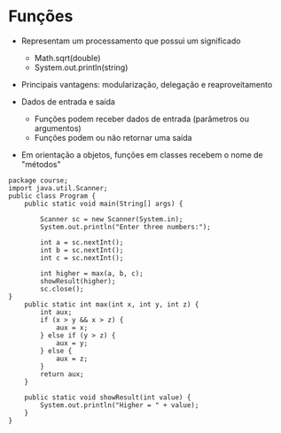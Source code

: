 # Funções
- Representam um processamento que possui um significado
    * Math.sqrt(double)
    * System.out.println(string)
    
- Principais vantagens: modularização, delegação e reaproveitamento

- Dados de entrada e saída
   * Funções podem receber dados de entrada (parâmetros ou argumentos)
   * Funções podem ou não retornar uma saída

- Em orientação a objetos, funções em classes recebem o nome de
"métodos"

```
package course;
import java.util.Scanner;
public class Program {
    public static void main(String[] args) {
    
        Scanner sc = new Scanner(System.in);
        System.out.println("Enter three numbers:");
        
        int a = sc.nextInt();
        int b = sc.nextInt();
        int c = sc.nextInt();
        
        int higher = max(a, b, c);
        showResult(higher);
        sc.close();
}
    public static int max(int x, int y, int z) {
        int aux;
        if (x > y && x > z) {
            aux = x;
        } else if (y > z) {
            aux = y;
        } else {
            aux = z;
        }
        return aux;
    }

    public static void showResult(int value) {
        System.out.println("Higher = " + value);
    }
}
```